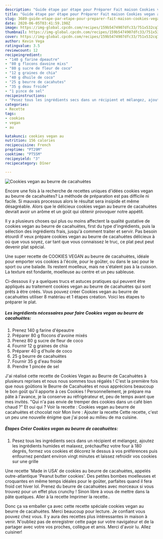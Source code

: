 ```yaml
---
description: "Guide étape par étape pour Préparer Fait maison Cookies vegan au beurre de cacahuètes"
title: "Guide étape par étape pour Préparer Fait maison Cookies vegan au beurre de cacahuètes"
slug: 3689-guide-etape-par-etape-pour-preparer-fait-maison-cookies-vegan-au-beurre-de-cacahuetes
date: 2020-06-05T03:41:59.198Z
image: https://img-global.cpcdn.com/recipes/159b5474907dfc33/751x532cq70/cookies-vegan-au-beurre-de-cacahuetes-photo-principale-de-la-recette.jpg
thumbnail: https://img-global.cpcdn.com/recipes/159b5474907dfc33/751x532cq70/cookies-vegan-au-beurre-de-cacahuetes-photo-principale-de-la-recette.jpg
cover: https://img-global.cpcdn.com/recipes/159b5474907dfc33/751x532cq70/cookies-vegan-au-beurre-de-cacahuetes-photo-principale-de-la-recette.jpg
author: Kevin Vega
ratingvalue: 3.5
reviewcount: 12
recipeingredient:
- "140 g farine dpeautre"
- "80 g flocons davoine mixs"
- "80 g sucre de fleur de coco"
- "12 g graines de chia"
- "40 g dhuile de coco"
- "25 g beurre de cacahutes"
- "35 g deau froide"
- "1 pince de sel"
recipeinstructions:
- "Pesez tous les ingrédients secs dans un récipient et mélangez, ajoutez les ingrédients humides et malaxez, préchauffez votre four à 180 degrés, formez vos cookies et décorez le dessus à vos préférences puis enfournez pendant environ vingt minutes et laissez refroidir vos cookies sur une grille"
categories:
- Recette
tags:
- cookies
- vegan
- au

katakunci: cookies vegan au 
nutrition: 156 calories
recipecuisine: French
preptime: "PT29M"
cooktime: "PT55M"
recipeyield: "3"
recipecategory: Dîner

---
```



![Cookies vegan au beurre de cacahuètes](https://img-global.cpcdn.com/recipes/159b5474907dfc33/751x532cq70/cookies-vegan-au-beurre-de-cacahuetes-photo-principale-de-la-recette.jpg)

Encore une fois à la recherche de recettes uniques d'idées cookies vegan au beurre de cacahuètes? La méthode de préparation est pas difficile ni facile. Si mauvais processus alors le résultat sera insipide et même désagréable. Alors que le délicieux cookies vegan au beurre de cacahuètes devrait avoir un arôme et un goût qui obtenir provoquer notre appétit.

Il y a plusieurs choses qui plus ou moins affectent la qualité gustative de cookies vegan au beurre de cacahuètes, first du type d'ingrédients, puis la sélection des ingrédients frais, jusqu'à comment traiter et servir. Pas besoin étourdi if veux prépare cookies vegan au beurre de cacahuètes délicieux à où que vous soyez, car tant que vous connaissez le truc, ce plat peut peut devenir plat spécial.

Une super recette de COOKIES VEGAN au beurre de cacahuètes, idéale pour emporter vos cookies à l&#39;école, pour le goûter, ou dans le sac pour le sport ou une balade. Ils restent moelleux, mais ne s&#39;étalent pas à la cuisson. La texture est fondante, moelleuse au centre et un peu sableuse.


Ci-dessous il y a quelques trucs et astuces pratiques qui peuvent être appliqués au traitement cookies vegan au beurre de cacahuètes qui sont prêts à être créés. Vous pouvez créer Cookies vegan au beurre de cacahuètes utiliser 8 matériau et 1 étapes création. Voici les étapes to préparer le plat.

<!--inarticleads1-->

##### Les ingrédients nécessaires pour faire Cookies vegan au beurre de cacahuètes:

1. Prenez 140 g farine d&#39;épeautre
1. Préparer 80 g flocons d&#39;avoine mixés
1. Prenez 80 g sucre de fleur de coco
1. Fournir 12 g graines de chia
1. Préparer 40 g d&#39;huile de coco
1.  25 g beurre de cacahuètes
1. Fournir 35 g d&#39;eau froide
1. Prendre 1 pincée de sel


J&#39;ai réalisé cette recette de Cookies Vegan au Beurre de Cacahuètes à plusieurs reprises et nous nous sommes tous régalés ! C&#39;est la première fois que nous goûtions le Beurre de Cacahuètes et nous apprécions beaucoup le bon goût qu&#39;il apporte à ces Cookies ! Personnellement, je prépare ma pâte à l&#39;avance, je la conserve au réfrigérateur et, peu de temps avant que mes invités. &#34;Qui n&#39;a pas envie de tremper des cookies dans un café bien chaud ?&#34; Et oui qui ? Voir la recette : Cookies vegan au beurre de cacahuètes et chocolat noir Mon livre : Ajouter la recette Cette recette, c&#39;est un peu une nouvelle énigme que j&#39;ai posé au milieu de ma cuisine. 

<!--inarticleads2-->

##### Étapes Créer Cookies vegan au beurre de cacahuètes:

1. Pesez tous les ingrédients secs dans un récipient et mélangez, ajoutez les ingrédients humides et malaxez, préchauffez votre four à 180 degrés, formez vos cookies et décorez le dessus à vos préférences puis enfournez pendant environ vingt minutes et laissez refroidir vos cookies sur une grille


Une recette &#39;Made in USA&#39; de cookies au beurre de cacahuètes, appelés outre-atlantique &#39;Peanut butter cookies&#39;. Des petites bombes moelleuses et croquantes en même temps idéales pour le goûter, parfaites quand il fera froid cet hiver lol. Prenez du beurre de cacahuètes avec morceaux si vous trouvez pour un effet plus crunchy ! Sinon libre à vous de mettre dans la pâte quelques. Aller à la recette Imprimer la recette.. 


Donc ça va emballer ça avec cette recette spéciale cookies vegan au beurre de cacahuètes. Merci beaucoup pour lecture. Je confiant vous pouvez chez vous. Il y aura des recettes plus  intéressantes in maison à venir. N'oubliez pas de enregistrer cette page sur votre navigateur et de la partager avec votre vos proches, collègue et amis. Merci d'avoir lu. Allez cuisiner!
